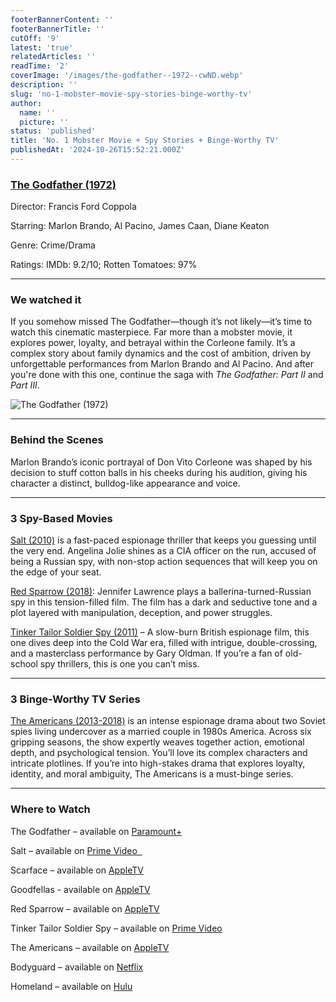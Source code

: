 ```yaml
---
footerBannerContent: ''
footerBannerTitle: ''
cutOff: '9'
latest: 'true'
relatedArticles: ''
readTime: '2'
coverImage: '/images/the-godfather--1972--cwND.webp'
description: ''
slug: 'no-1-mobster-movie-spy-stories-binge-worthy-tv'
author:
  name: ''
  picture: ''
status: 'published'
title: 'No. 1 Mobster Movie + Spy Stories + Binge-Worthy TV'
publishedAt: '2024-10-26T15:52:21.000Z'
---
```


### [The Godfather (1972)](https://www.imdb.com/title/tt0068646/?ref_=fn_al_tt_1)

Director: Francis Ford Coppola

Starring: Marlon Brando, Al Pacino, James Caan, Diane Keaton

Genre: Crime/Drama

Ratings: IMDb: 9.2/10; Rotten Tomatoes: 97%

---

### We watched it

If you somehow missed The Godfather—though it’s not likely—it’s time to watch this cinematic masterpiece. Far more than a mobster movie, it explores power, loyalty, and betrayal within the Corleone family. It’s a complex story about family dynamics and the cost of ambition, driven by unforgettable performances from Marlon Brando and Al Pacino. And after you're done with this one, continue the saga with *The Godfather: Part II* and *Part III*.

![The Godfather (1972)](/images/the-godfather--1972--MzMD.webp)

---

### Behind the Scenes

Marlon Brando’s iconic portrayal of Don Vito Corleone was shaped by his decision to stuff cotton balls in his cheeks during his audition, giving his character a distinct, bulldog-like appearance and voice.

---

### 3 Spy-Based Movies

[Salt (2010)](https://www.imdb.com/title/tt0944835/?ref_=fn_al_tt_1) is a fast-paced espionage thriller that keeps you guessing until the very end. Angelina Jolie shines as a CIA officer on the run, accused of being a Russian spy, with non-stop action sequences that will keep you on the edge of your seat.

[Red Sparrow (2018)](https://www.imdb.com/title/tt2873282/?ref_=nv_sr_srsg_0_tt_6_nm_2_in_0_q_red%2520sparrow): Jennifer Lawrence plays a ballerina-turned-Russian spy in this tension-filled film. The film has a dark and seductive tone and a plot layered with manipulation, deception, and power struggles.

[Tinker Tailor Soldier Spy (2011)](https://www.imdb.com/title/tt1340800/?ref_=nv_sr_srsg_0_tt_8_nm_0_in_0_q_tinker%2520tailor) – A slow-burn British espionage film, this one dives deep into the Cold War era, filled with intrigue, double-crossing, and a masterclass performance by Gary Oldman. If you’re a fan of old-school spy thrillers, this is one you can’t miss.

---

### 3 Binge-Worthy TV Series

[The Americans (2013-2018)](https://www.imdb.com/title/tt2149175/?ref_=fn_al_tt_1) is an intense espionage drama about two Soviet spies living undercover as a married couple in 1980s America. Across six gripping seasons, the show expertly weaves together action, emotional depth, and psychological tension. You’ll love its complex characters and intricate plotlines. If you’re into high-stakes drama that explores loyalty, identity, and moral ambiguity, The Americans is a must-binge series.

---

### Where to Watch

The Godfather – available on [Paramount+](https://www.paramountplus.com/movies/video/d1xdkOt5uh339gZVfKlF_o6Y65b_yAeD/?searchReferral=desktop-web&source=google-organic&ftag=PPM-23-10bfh8c)

Salt – available on [Prime Video  ](https://www.amazon.com/Salt-Andre-Braugher/dp/B004BEMC6G)

Scarface – available on [AppleTV](https://tv.apple.com/us/movie/scarface-1983/umc.cmc.5s65ef1j9sxh2wrizh9v6mvf8)

Goodfellas - available on [AppleTV](https://tv.apple.com/us/movie/goodfellas-remastered-feature/umc.cmc.77gvldp7rsv3dl2s6iec16srm?action=play)

Red Sparrow – available on [AppleTV](https://tv.apple.com/us/movie/red-sparrow/umc.cmc.25ldi58014wux4etiisa92ia9?action=play)

Tinker Tailor Soldier Spy – available on [Prime Video](https://www.amazon.com/gp/video/detail/amzn1.dv.gti.68a9f712-84d1-6b2f-c7c7-bb6ca142fff0?autoplay=0&ref_=atv_cf_strg_wb)

The Americans – available on [AppleTV](https://tv.apple.com/us/episode/pilot/umc.cmc.2ckfec1d123p845flabnoy6eg?action=playSmartEpisode)

Bodyguard – available on [Netflix](https://www.netflix.com/title/80235864)

Homeland – available on [Hulu](https://tv.apple.com/us/episode/pilot/umc.cmc.29ag364lkm6pi0fd50woh54pd?action=playSmartEpisode)